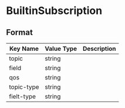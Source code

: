 # BuiltinSubscription

## Format

| Key Name   | Value Type | Description |
| ---------- | ---------- | ----------- |
| topic      | string     |             |
| field      | string     |             |
| qos        | string     |             |
| topic-type | string     |             |
| fielt-type | string     |             |
